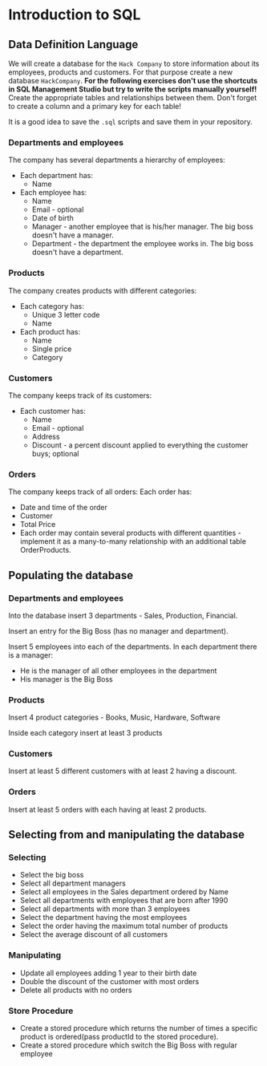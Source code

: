 # Introduction to SQL

## Data Definition Language

We will create a database for the `Hack Company` to store information about its employees, products and customers. For that purpose create a new database `HackCompany`. **For the following exercises don't use the shortcuts in SQL Management Studio but try to write the scripts manually yourself!** Create the appropriate tables and relationships between them. Don't forget to create a column and a primary key for each table!

It is a good idea to save the `.sql` scripts and save them in your repository.

### Departments and employees

The company has several departments a hierarchy of employees:
* Each department has:
  * Name
* Each employee has:
  * Name
  * Email - optional
  * Date of birth
  * Manager - another employee that is his/her manager. The big boss doesn't have a manager.
  * Department - the department the employee works in. The big boss doesn't have a department.

### Products
The company creates products with different categories:
* Each category has:
  * Unique 3 letter code
  * Name
* Each product has:
  * Name
  * Single price
  * Category

### Customers
The company keeps track of its customers:
* Each customer has:
  * Name
  * Email - optional
  * Address
  * Discount - a percent discount applied to everything the customer buys; optional

### Orders
The company keeps track of all orders:
Each order has:
* Date and time of the order
* Customer
* Total Price
* Each order may contain several products with different quantities - implement it as a many-to-many relationship with an additional table OrderProducts.

## Populating the database

### Departments and employees

Into the database insert 3 departments - Sales, Production, Financial.

Insert an entry for the Big Boss (has no manager and department).

Insert 5 employees into each of the departments. In each department there is a manager:
* He is the manager of all other employees in the department
* His manager is the Big Boss

### Products

Insert 4 product categories - Books, Music, Hardware, Software

Inside each category insert at least 3 products

### Customers

Insert at least 5 different customers with at least 2 having a discount.

### Orders

Insert at least 5 orders with each having at least 2 products.

## Selecting from and manipulating the database

### Selecting

* Select the big boss
* Select all department managers
* Select all employees in the Sales department ordered by Name
* Select all departments with employees that are born after 1990
* Select all departments with more than 3 employees
* Select the department having the most employees
* Select the order having the maximum total number of products
* Select the average discount of all customers

### Manipulating
* Update all employees adding 1 year to their birth date
* Double the discount of the customer with most orders
* Delete all products with no orders

### Store Procedure
* Create a stored procedure which returns the number of times a specific product is ordered(pass productId to the stored procedure).
* Create a stored procedure which switch the Big Boss with regular employee


